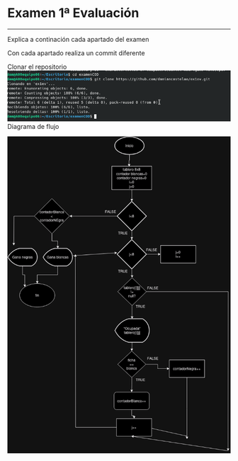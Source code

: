 # Examen 1ª Evaluación

---

Explica a continación cada apartado del examen

Con cada apartado realiza un commit diferente

Clonar el repositorio
![clonar.png](imagenes/clonar.png)
Diagrama de flujo

![Damas.drawio.png](imagenes/Damas.drawio.png)